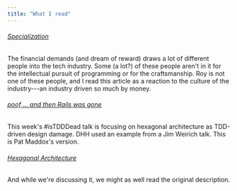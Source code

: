 ```yaml
---
title: "What I read"
---
```


###### [Specialization](http://roy.gbiv.com/untangled/2008/specialization)

The financial demands (and dream of reward) draws a lot of different people into the tech industry. Some (a lot?) of these people aren't in it for the intellectual pursuit of programming or for the craftsmanship. Roy is not one of these people, and I read this article as a reaction to the culture of the industry---an industry driven so much by money.

###### [*poof* ... and then Rails was gone](http://patmaddox.com/2014/05/15/poof-and-then-rails-was-gone/)

This week's #isTDDDead talk is focusing on hexagonal architecture as TDD-driven design damage. DHH used an example from a Jim Weirich talk. This is Pat Maddox's version.

###### [Hexagonal Architecture](http://alistair.cockburn.us/Hexagonal+architecture)

And while we're discussing it, we might as well read the original description.

